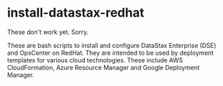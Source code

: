 # install-datastax-redhat
These don't work yet.  Sorry.

These are bash scripts to install and configure DataStax Enterprise (DSE) and OpsCenter on RedHat.  They are intended to be used by deployment templates for various cloud technologies.  These include AWS CloudFormation, Azure Resource Manager and Google Deployment Manager.
